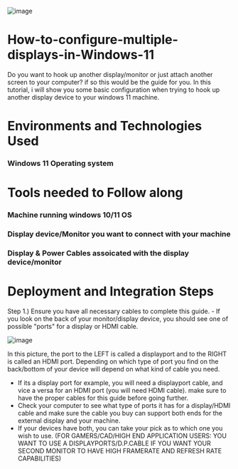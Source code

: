 ![image](https://github.com/xned1oox/How-to-configure-multiple-displays-in-Windows-11/assets/142749625/b7be22e4-35d4-420c-961d-b65f4126a153)


# How-to-configure-multiple-displays-in-Windows-11
Do you want to hook up another display/monitor or just attach another screen to your computer? if so this would be the guide for you. In this tutorial, i will show you some basic configuration when trying to hook up another display device to your windows 11 machine.


<h1>Environments and Technologies Used</h1>
<h3>Windows 11 Operating system</h3>

<h1>Tools needed to Follow along</h1>
<h3>Machine running windows 10/11 OS</h3>
<h3>Display device/Monitor you want to connect with your machine</h3>
<h3>Display & Power Cables assoicated with the display device/monitor</h3>

<h1>Deployment and Integration Steps</h1>
Step 1.) Ensure you have all necessary cables to complete this guide.
  - If you look on the back of your monitor/display device, you should see one of possible "ports" for a display or HDMI cable.
  
![image](https://github.com/xned1oox/How-to-configure-multiple-displays-in-Windows-11/assets/142749625/13fa7550-61a3-4349-9652-0207e6f06a55)

In this picture, the port to the LEFT is called a displayport and to the RIGHT is called an HDMI port. Depending on which type of port you find on the back/bottom of your device will depend on what kind of cable you need. 
- If its a display port for example, you will need a displayport cable, and vice a versa for an HDMI port (you will need HDMI cable). make sure to have the proper cables for this guide before going further.
- Check your computer to see what type of ports it has for a display/HDMI cable and make sure the cable you buy can support both ends for the external display and your machine.
- If your devices have both, you can take your pick as to which one you wish to use.
(FOR GAMERS/CAD/HIGH END APPLICATION USERS: YOU WANT TO USE A DISPLAYPORTS/D.P.CABLE IF YOU WANT YOUR SECOND MONITOR TO HAVE HIGH FRAMERATE AND REFRESH RATE CAPABILITIES)


